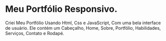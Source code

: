 # Meu Portfólio Responsivo.

Criei Meu Portfólio Usando Html, Css e JavaScript, Com uma bela interface de usuário. Ele contém um Cabeçalho, Home, Sobre, Portfólio, Habilidades, Serviços, Contato e Rodapé.
